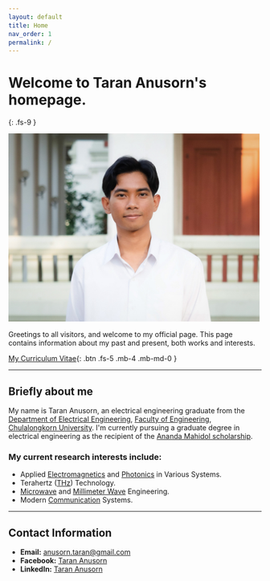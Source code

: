 ```yaml
---
layout: default
title: Home
nav_order: 1
permalink: /
---
```


# Welcome to Taran Anusorn's homepage.
{: .fs-9 }

<img src="pages\01_Home\9E.jpg" alt="my_pic" style="width:500px;"/>

Greetings to all visitors, and welcome to my official page. This page contains information about my past and present, both works and interests. 

[My Curriculum Vitae](/pages/01_Home/CV.pdf){: .btn .fs-5 .mb-4 .mb-md-0 }

---

## Briefly about me

My name is Taran Anusorn, an electrical engineering graduate from the [Department of Electrical Engineering](https://ee.eng.chula.ac.th/), [Faculty of Engineering](https://www.eng.chula.ac.th/th/), [Chulalongkorn University](https://www.chula.ac.th/en/). I'm currently pursuing a graduate degree in electrical engineering as the recipient of the [Ananda Mahidol scholarship](https://www.au.edu/royal-activities/the-anandamahidol-foundation.html).

### My current research interests include:
- Applied [Electromagnetics](https://en.wikipedia.org/wiki/Electromagnetism) and [Photonics](https://en.wikipedia.org/wiki/Photonics) in Various Systems.
- Terahertz ([THz](https://en.wikipedia.org/wiki/Terahertz_radiation)) Technology.
- [Microwave](https://en.wikipedia.org/wiki/Microwave_engineering) and [Millimeter Wave](https://en.wikipedia.org/wiki/Extremely_high_frequency) Engineering.
- Modern [Communication](https://en.wikipedia.org/wiki/Communications_system#:~:text=A%20communications%20system%20or%20communication,to%20form%20an%20integrated%20whole.) Systems.

---

## Contact Information

- **Email:** [anusorn.taran@gmail.com](anusorn.taran@gmail.com)
- **Facebook:** [Taran Anusorn](https://www.facebook.com/nineza.taran)
- **LinkedIn:** [Taran Anusorn](https://www.linkedin.com/in/taran-anusorn-7a4174230)